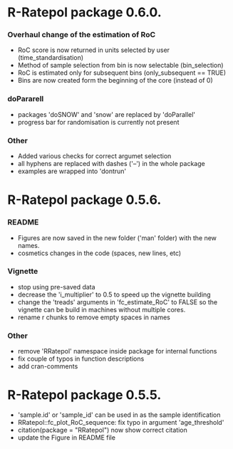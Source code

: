 # R-Ratepol package 0.6.0.
### Overhaul change of the estimation of RoC
 - RoC score is now returned in units selected by user (time_standardisation)
 - Method of sample selection from bin is now selectable (bin_selection)
 - RoC is estimated only for subsequent bins (only_subsequent == TRUE)
 - Bins are now created form the beginning of the core (instead of 0)

### doPararell
 - packages 'doSNOW' and 'snow' are replaced by 'doParallel'
 - progress bar for randomisation is currently not present 

### Other
 - Added various checks for correct argumet selection
 - all hyphens are replaced with dashes ('–') in the whole package
 - examples are wrapped into 'dontrun'

# R-Ratepol package 0.5.6.
### README
 - Figures are now saved in the new folder ('man' folder) with the new names.
 - cosmetics changes in the code (spaces, new lines, etc)

### Vignette
 - stop using pre-saved data
 - decrease the 'i_multiplier' to 0.5 to speed up the vignette building
 - change the 'treads' arguments in 'fc_estimate_RoC' to FALSE so the vignette can be build in machines without multiple cores.
 - rename r chunks to remove empty spaces in names

### Other
 - remove 'RRatepol' namespace inside package for internal functions
 - fix couple of typos in function descriptions
 - add cran-comments

# R-Ratepol package 0.5.5.
 - 'sample.id' or 'sample_id' can be used in as the sample identification
 - RRatepol::fc_plot_RoC_sequence: fix typo in argument 'age_threshold' 
 - citation(package = "RRatepol") now show correct citation
 - update the Figure in README file